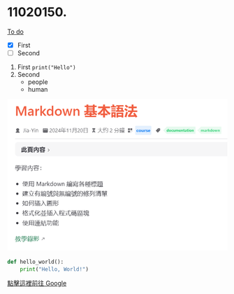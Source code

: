 # 11020150.

[To do](todo.md)

- [X] First
- [ ] Second

1. First `print("Hello")`
3. Second
    - people
    - human

![](1127.png)

```python
def hello_world():
    print("Hello, World!")
```

[點擊這裡前往 Google](https://www.google.com)